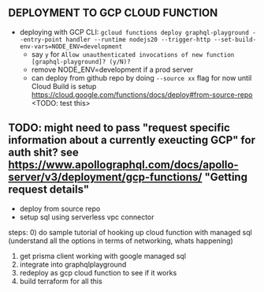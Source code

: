 ## DEPLOYMENT TO GCP CLOUD FUNCTION

- deploying with GCP CLI: `gcloud functions deploy graphql-playground --entry-point handler --runtime nodejs20 --trigger-http --set-build-env-vars=NODE_ENV=development`
  - say `y` for `Allow unauthenticated invocations of new function [graphql-playground]? (y/N)?`
  - remove NODE_ENV=development if a prod server
  - can deploy from github repo by doing `--source xx` flag for now until Cloud Build is setup https://cloud.google.com/functions/docs/deploy#from-source-repo <TODO: test this>

## TODO: might need to pass "request specific information about a currently exeucting GCP" for auth shit? see https://www.apollographql.com/docs/apollo-server/v3/deployment/gcp-functions/ "Getting request details"


- deploy from source repo 
- setup sql using serverless vpc connector



steps:
0) do sample tutorial of hooking up cloud function with managed sql (understand all the options in terms of networking, whats happening)  
1) get prisma client working with google managed sql 
2) integrate into graphqlplayground 
3) redeploy as gcp cloud function to see if it works
4) build terraform for all this 